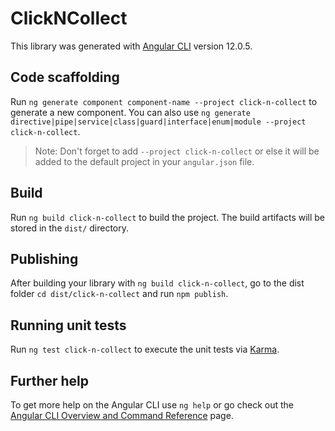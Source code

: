 # ClickNCollect

This library was generated with [Angular CLI](https://github.com/angular/angular-cli) version 12.0.5.

## Code scaffolding

Run `ng generate component component-name --project click-n-collect` to generate a new component. You can also use `ng generate directive|pipe|service|class|guard|interface|enum|module --project click-n-collect`.
> Note: Don't forget to add `--project click-n-collect` or else it will be added to the default project in your `angular.json` file. 

## Build

Run `ng build click-n-collect` to build the project. The build artifacts will be stored in the `dist/` directory.

## Publishing

After building your library with `ng build click-n-collect`, go to the dist folder `cd dist/click-n-collect` and run `npm publish`.

## Running unit tests

Run `ng test click-n-collect` to execute the unit tests via [Karma](https://karma-runner.github.io).

## Further help

To get more help on the Angular CLI use `ng help` or go check out the [Angular CLI Overview and Command Reference](https://angular.io/cli) page.
